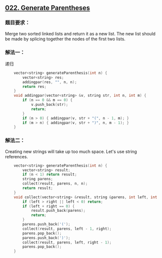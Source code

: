 ## [022. Generate Parentheses](https://leetcode.com/problems/generate-parentheses/#/description)
### 题目要求：
Merge two sorted linked lists and return it as a new list. The new list should be made by splicing together the nodes of the first two lists.
### 解法一：
递归
```c
	vector<string> generateParenthesis(int n) {
		vector<string> res;
		addingpar(res, "", n, n);
		return res;
	}
	void addingpar(vector<string> &v, string str, int n, int m) {
		if (n == 0 && m == 0) {
			v.push_back(str);
			return;
		}
		if (n > 0) { addingpar(v, str + "(", n - 1, m); }
		if (m > n) { addingpar(v, str + ")", n, m - 1); }
	}
```
### 解法二：
Creating new strings will take up too much space. Let's use string references.
```c
    vector<string> generateParenthesis(int n) {
        vector<string> result;
        if (n < 1) return result;
        string parens;
        collect(result, parens, n, n);
        return result;
    }
    void collect(vector<string> &result, string &parens, int left, int right) {
        if (left > right || left < 0) return;
        if (left + right == 0) {
            result.push_back(parens);
            return;
        }
        parens.push_back('(');
        collect(result, parens, left - 1, right);
        parens.pop_back();
        parens.push_back(')');
        collect(result, parens, left, right - 1);
        parens.pop_back();
    }
```
